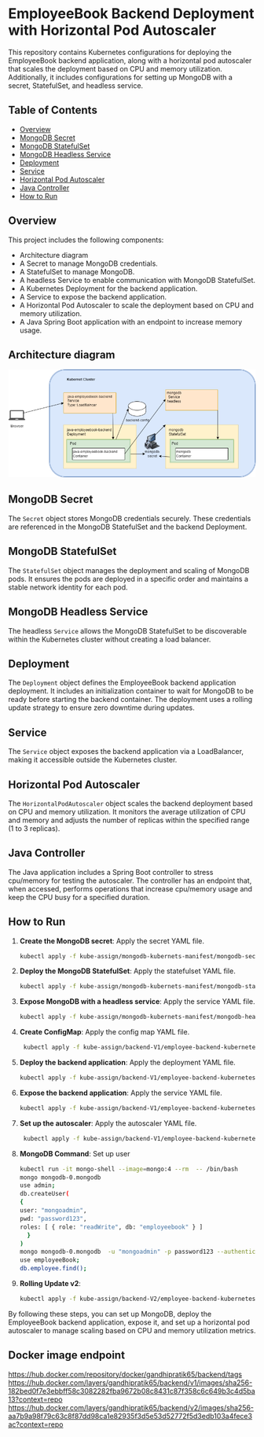 # EmployeeBook Backend Deployment with Horizontal Pod Autoscaler

This repository contains Kubernetes configurations for deploying the EmployeeBook backend application, along with a horizontal pod autoscaler that scales the deployment based on CPU and memory utilization. Additionally, it includes configurations for setting up MongoDB with a secret, StatefulSet, and headless service.

## Table of Contents

- [Overview](#overview)
- [MongoDB Secret](#mongodb-secret)
- [MongoDB StatefulSet](#mongodb-statefulset)
- [MongoDB Headless Service](#mongodb-headless-service)
- [Deployment](#deployment)
- [Service](#service)
- [Horizontal Pod Autoscaler](#horizontal-pod-autoscaler)
- [Java Controller](#java-controller)
- [How to Run](#how-to-run)

## Overview

This project includes the following components:
- Architecture diagram
- A Secret to manage MongoDB credentials.
- A StatefulSet to manage MongoDB.
- A headless Service to enable communication with MongoDB StatefulSet.
- A Kubernetes Deployment for the backend application.
- A Service to expose the backend application.
- A Horizontal Pod Autoscaler to scale the deployment based on CPU and memory utilization.
- A Java Spring Boot application with an endpoint to increase memory usage.

## Architecture diagram

![Architecture Diagram](./img/architecture-dig.png)

## MongoDB Secret

The `Secret` object stores MongoDB credentials securely. These credentials are referenced in the MongoDB StatefulSet and the backend Deployment.

## MongoDB StatefulSet

The `StatefulSet` object manages the deployment and scaling of MongoDB pods. It ensures the pods are deployed in a specific order and maintains a stable network identity for each pod.

## MongoDB Headless Service

The headless `Service` allows the MongoDB StatefulSet to be discoverable within the Kubernetes cluster without creating a load balancer.

## Deployment

The `Deployment` object defines the EmployeeBook backend application deployment. It includes an initialization container to wait for MongoDB to be ready before starting the backend container. The deployment uses a rolling update strategy to ensure zero downtime during updates.

## Service

The `Service` object exposes the backend application via a LoadBalancer, making it accessible outside the Kubernetes cluster.

## Horizontal Pod Autoscaler

The `HorizontalPodAutoscaler` object scales the backend deployment based on CPU and memory utilization. It monitors the average utilization of CPU and memory and adjusts the number of replicas within the specified range (1 to 3 replicas).

## Java Controller

The Java application includes a Spring Boot controller to stress cpu/memory for testing the autoscaler. The controller has an endpoint that, when accessed, performs operations that increase cpu/memory usage and keep the CPU busy for a specified duration.

## How to Run

1. **Create the MongoDB secret**: Apply the secret YAML file.
    ```sh
    kubectl apply -f kube-assign/mongodb-kubernets-manifest/mongodb-secret.yaml 
    ```

2. **Deploy the MongoDB StatefulSet**: Apply the statefulset YAML file.
    ```sh
    kubectl apply -f kube-assign/mongodb-kubernets-manifest/mongodb-statuefulset.yaml
    ```

3. **Expose MongoDB with a headless service**: Apply the service YAML file.
    ```sh
    kubectl apply -f kube-assign/mongodb-kubernets-manifest/mongodb-headless-svc.yaml
    ```

4. **Create ConfigMap**: Apply the config map YAML file.
    ```sh
     kubectl apply -f kube-assign/backend-V1/employee-backend-kubernetes-manifests/employee-configmap.yaml
    ```

5. **Deploy the backend application**: Apply the deployment YAML file.
    ```sh
    kubectl apply -f kube-assign/backend-V1/employee-backend-kubernetes-manifests/employee-backend.deployment.yaml
    ```

6. **Expose the backend application**: Apply the service YAML file.
    ```sh
    kubectl apply -f kube-assign/backend-V1/employee-backend-kubernetes-manifests/employee-backend.service.yaml
    ```

7. **Set up the autoscaler**: Apply the autoscaler YAML file.
    ```sh
     kubectl apply -f kube-assign/backend-V1/employee-backend-kubernetes-manifests/employee-horizontalAutoScaler.yaml 
    ```

8. **MongoDB Command**: Set up user
    ```sh
    kubectl run -it mongo-shell --image=mongo:4 --rm  -- /bin/bash
    mongo mongodb-0.mongodb
    use admin;
    db.createUser(
    {
    user: "mongoadmin",
    pwd: "password123",
    roles: [ { role: "readWrite", db: "employeebook" } ]
      }
    )
    mongo mongodb-0.mongodb  -u "mongoadmin" -p password123 --authenticationDatabase "admin"
    use employeeBook;
    db.employee.find();
    ```

9. **Rolling Update v2**:
    ```sh
    kubectl apply -f kube-assign/backend-V2/employee-backend-kubernetes-manifests/employee-backend-v2.deployment.yaml
    ```
    

By following these steps, you can set up MongoDB, deploy the EmployeeBook backend application, expose it, and set up a horizontal pod autoscaler to manage scaling based on CPU and memory utilization metrics.

## Docker image endpoint

https://hub.docker.com/repository/docker/gandhipratik65/backend/tags
https://hub.docker.com/layers/gandhipratik65/backend/v1/images/sha256-182bed0f7e3ebbff58c3082282fba9672b08c8431c87f358c6c649b3c4d5ba13?context=repo
https://hub.docker.com/layers/gandhipratik65/backend/v2/images/sha256-aa7b9a98f79c63c8f87dd98ca1e82935f3d5e53d52772f5d3edb103a4fece3ac?context=repo

